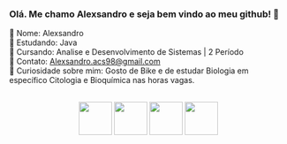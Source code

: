 ### Olá. Me chamo Alexsandro e seja bem vindo ao meu github! 👋

📌 Nome: Alexsandro<br>
📌 Estudando: Java<br>
📌 Cursando: Analise e Desenvolvimento de Sistemas | 2 Período<br>
📌 Contato: Alexsandro.acs98@gmail.com<br>
📌 Curiosidade sobre mim: Gosto de Bike e de estudar Biologia em específico Citologia e Bioquímica nas horas vagas. 

<div style="display: inline_block" align="center"><br>
  <img height="60" src="https://cdn.jsdelivr.net/gh/devicons/devicon/icons/html5/html5-original-wordmark.svg"/>
  <img height="60" src="https://cdn.jsdelivr.net/gh/devicons/devicon/icons/css3/css3-original-wordmark.svg"/>
  <img height="60" src="https://cdn.jsdelivr.net/gh/devicons/devicon/icons/jquery/jquery-original-wordmark.svg"/>
  <!-- <img height="60" src="https://cdn.jsdelivr.net/gh/devicons/devicon/icons/javascript/javascript-plain.svg"/> -->
  <!-- <img height="60" src="https://cdn.jsdelivr.net/gh/devicons/devicon/icons/mysql/mysql-original-wordmark.svg"/> -->
  <img height="60" src="https://cdn.jsdelivr.net/gh/devicons/devicon/icons/java/java-original-wordmark.svg"/>
  <!-- <img height="60" src="https://cdn.jsdelivr.net/gh/devicons/devicon/icons/android/android-plain-wordmark.svg"/> -->
  <!-- <img height="60" src="https://cdn.jsdelivr.net/gh/devicons/devicon/icons/git/git-plain-wordmark.svg"/> -->
</div>
